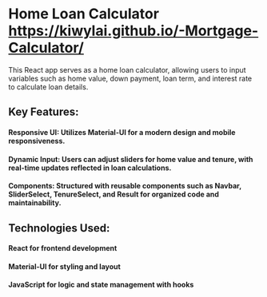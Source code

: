  # Home Loan Calculator  https://kiwylai.github.io/-Mortgage-Calculator/
 
This React app serves as a home loan calculator, allowing users to input variables such as home value, down payment, loan term, and interest rate to calculate loan details.

## Key Features:

#### Responsive UI: Utilizes Material-UI for a modern design and mobile responsiveness.
#### Dynamic Input: Users can adjust sliders for home value and tenure, with real-time updates reflected in loan calculations.
#### Components: Structured with reusable components such as Navbar, SliderSelect, TenureSelect, and Result for organized code and maintainability.

## Technologies Used:

#### React for frontend development
#### Material-UI for styling and layout
#### JavaScript for logic and state management with hooks





